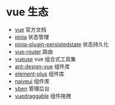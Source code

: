 # vue 生态

- [vue](https://cn.vuejs.org/) 官方文档
- [pinia](https://pinia.vuejs.org/zh/) 状态管理
- [pinia-plugin-persistedstate](https://prazdevs.github.io/pinia-plugin-persistedstate/) 状态持久化
- [vue-router](https://router.vuejs.org/zh/) 路由
- [vueuse](https://vueuse.nodejs.cn/) vue 组合式工具集
- [ant-design-vue](https://antdv.com/docs/vue/introduce-cn) 组件库
- [element-plus](https://element-plus.org/zh-CN/guide/design.html) 组件库
- [naiveui](https://www.naiveui.com/zh-CN/light) 组件库
- [vben](https://doc.vvbin.cn/) 管理后台
- [vuedraggable](https://github.com/SortableJS/vue.draggable.next) 组件拖拽
 